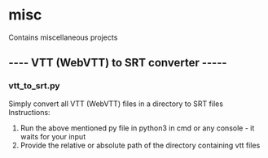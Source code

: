 # misc
Contains miscellaneous projects


## ---- VTT (WebVTT) to SRT converter -----
### vtt_to_srt.py
Simply convert all VTT (WebVTT) files in a directory to SRT files
Instructions:
1. Run the above mentioned py file in python3 in cmd or any console - it waits for your input
2. Provide the relative or absolute path of the directory containing vtt files
